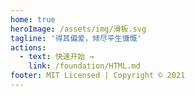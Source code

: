 ```yaml
---
home: true
heroImage: /assets/img/滑板.svg
tagline: '得其偏爱，倾尽平生慷慨'
actions:
  - text: 快速开始 →
    link: /foundation/HTML.md
footer: MIT Licensed | Copyright © 2021
---
```

